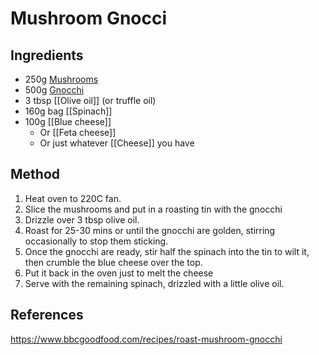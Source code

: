 # Mushroom Gnocci
## Ingredients
-   250g [Mushrooms](./Mushrooms.md)
-   500g [Gnocchi](./Gnocchi.md)
-   3 tbsp [[Olive oil]] (or truffle oil)
-   160g bag [[Spinach]]
-   100g [[Blue cheese]]
	-   Or [[Feta cheese]]
	-   Or just whatever [[Cheese]] you have

## Method
1. Heat oven to 220C fan.
2. Slice the mushrooms and put in a roasting tin with the gnocchi
3. Drizzle over 3 tbsp olive oil.
4. Roast for 25-30 mins or until the gnocchi are golden, stirring occasionally to stop them sticking.
5. Once the gnocchi are ready, stir half the spinach into the tin to wilt it, then crumble the blue cheese over the top.
6. Put it back in the oven just to melt the cheese
7. Serve with the remaining spinach, drizzled with a little olive oil.

## References
https://www.bbcgoodfood.com/recipes/roast-mushroom-gnocchi